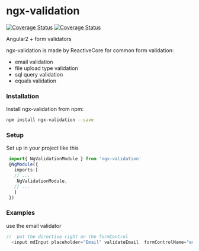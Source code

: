 # ngx-validation

[![Coverage Status](https://coveralls.io/repos/github/ReactiveCore-com/ngx-validation/badge.svg?branch=master)](https://coveralls.io/github/ReactiveCore-com/ngx-validation?branch=karma-fix)
[![Coverage Status](https://coveralls.io/repos/github/ReactiveCore-com/ngx-validation/badge.svg?branch=master)](https://coveralls.io/github/ReactiveCore-com/ngx-validation?branch=master)

Angular2 + form validators

ngx-validation is made by ReactiveCore for common form validation:
- email validation
- file upload type validation
- sql query validation
- equals validation


### Installation
Install ngx-validation from npm:
```bash
npm install ngx-validation --save
```

### Setup
Set up in your project like this
```ts
 import{ NgValidationModule } from 'ngx-validation'
 @NgModule({
   imports:[
   // ...
    NgValidationModule,
   // ...
   ]
 })
```

### Examples
 use the email validator
  ```ts
  //  put the directive right on the formControl
    <input mdInput placeholder="Email" validateEmail  formControlName="email" >
  ```
